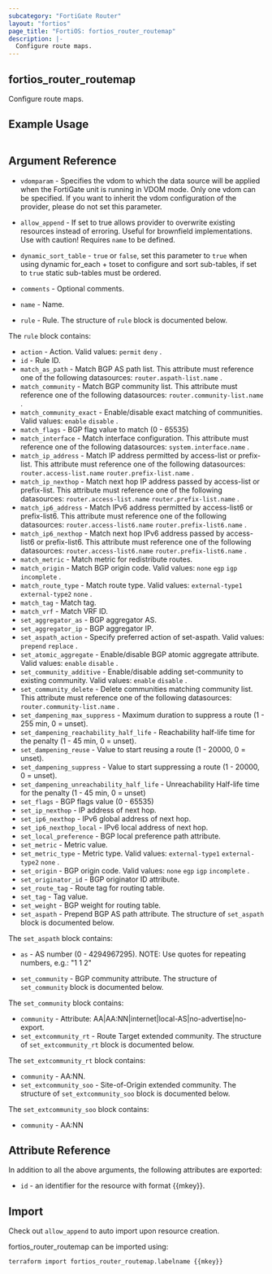 ```yaml
---
subcategory: "FortiGate Router"
layout: "fortios"
page_title: "FortiOS: fortios_router_routemap"
description: |-
  Configure route maps.
---
```


## fortios_router_routemap
Configure route maps.

## Example Usage

```hcl

```

## Argument Reference
* `vdomparam` - Specifies the vdom to which the data source will be applied when the FortiGate unit is running in VDOM mode. Only one vdom can be specified. If you want to inherit the vdom configuration of the provider, please do not set this parameter.
* `allow_append` - If set to true allows provider to overwrite existing resources instead of erroring. Useful for brownfield implementations. Use with caution! Requires `name` to be defined.
* `dynamic_sort_table` - `true` or `false`, set this parameter to `true` when using dynamic for_each + toset to configure and sort sub-tables, if set to `true` static sub-tables must be ordered.

* `comments` - Optional comments.
* `name` - Name.
* `rule` - Rule. The structure of `rule` block is documented below.

The `rule` block contains:

* `action` - Action. Valid values: `permit` `deny` .
* `id` - Rule ID.
* `match_as_path` - Match BGP AS path list. This attribute must reference one of the following datasources: `router.aspath-list.name` .
* `match_community` - Match BGP community list. This attribute must reference one of the following datasources: `router.community-list.name` .
* `match_community_exact` - Enable/disable exact matching of communities. Valid values: `enable` `disable` .
* `match_flags` - BGP flag value to match (0 - 65535)
* `match_interface` - Match interface configuration. This attribute must reference one of the following datasources: `system.interface.name` .
* `match_ip_address` - Match IP address permitted by access-list or prefix-list. This attribute must reference one of the following datasources: `router.access-list.name` `router.prefix-list.name` .
* `match_ip_nexthop` - Match next hop IP address passed by access-list or prefix-list. This attribute must reference one of the following datasources: `router.access-list.name` `router.prefix-list.name` .
* `match_ip6_address` - Match IPv6 address permitted by access-list6 or prefix-list6. This attribute must reference one of the following datasources: `router.access-list6.name` `router.prefix-list6.name` .
* `match_ip6_nexthop` - Match next hop IPv6 address passed by access-list6 or prefix-list6. This attribute must reference one of the following datasources: `router.access-list6.name` `router.prefix-list6.name` .
* `match_metric` - Match metric for redistribute routes.
* `match_origin` - Match BGP origin code. Valid values: `none` `egp` `igp` `incomplete` .
* `match_route_type` - Match route type. Valid values: `external-type1` `external-type2` `none` .
* `match_tag` - Match tag.
* `match_vrf` - Match VRF ID.
* `set_aggregator_as` - BGP aggregator AS.
* `set_aggregator_ip` - BGP aggregator IP.
* `set_aspath_action` - Specify preferred action of set-aspath. Valid values: `prepend` `replace` .
* `set_atomic_aggregate` - Enable/disable BGP atomic aggregate attribute. Valid values: `enable` `disable` .
* `set_community_additive` - Enable/disable adding set-community to existing community. Valid values: `enable` `disable` .
* `set_community_delete` - Delete communities matching community list. This attribute must reference one of the following datasources: `router.community-list.name` .
* `set_dampening_max_suppress` - Maximum duration to suppress a route (1 - 255 min, 0 = unset).
* `set_dampening_reachability_half_life` - Reachability half-life time for the penalty (1 - 45 min, 0 = unset).
* `set_dampening_reuse` - Value to start reusing a route (1 - 20000, 0 = unset).
* `set_dampening_suppress` - Value to start suppressing a route (1 - 20000, 0 = unset).
* `set_dampening_unreachability_half_life` - Unreachability Half-life time for the penalty (1 - 45 min, 0 = unset)
* `set_flags` - BGP flags value (0 - 65535)
* `set_ip_nexthop` - IP address of next hop.
* `set_ip6_nexthop` - IPv6 global address of next hop.
* `set_ip6_nexthop_local` - IPv6 local address of next hop.
* `set_local_preference` - BGP local preference path attribute.
* `set_metric` - Metric value.
* `set_metric_type` - Metric type. Valid values: `external-type1` `external-type2` `none` .
* `set_origin` - BGP origin code. Valid values: `none` `egp` `igp` `incomplete` .
* `set_originator_id` - BGP originator ID attribute.
* `set_route_tag` - Route tag for routing table.
* `set_tag` - Tag value.
* `set_weight` - BGP weight for routing table.
* `set_aspath` - Prepend BGP AS path attribute. The structure of `set_aspath` block is documented below.

The `set_aspath` block contains:

* `as` - AS number (0 - 4294967295). NOTE: Use quotes for repeating numbers, e.g.: "1 1 2"

* `set_community` - BGP community attribute. The structure of `set_community` block is documented below.

The `set_community` block contains:

* `community` - Attribute: AA|AA:NN|internet|local-AS|no-advertise|no-export.
* `set_extcommunity_rt` - Route Target extended community. The structure of `set_extcommunity_rt` block is documented below.

The `set_extcommunity_rt` block contains:

* `community` - AA:NN.
* `set_extcommunity_soo` - Site-of-Origin extended community. The structure of `set_extcommunity_soo` block is documented below.

The `set_extcommunity_soo` block contains:

* `community` - AA:NN

## Attribute Reference

In addition to all the above arguments, the following attributes are exported:
* `id` - an identifier for the resource with format {{mkey}}.

## Import

Check out `allow_append` to auto import upon resource creation.

fortios_router_routemap can be imported using:
```sh
terraform import fortios_router_routemap.labelname {{mkey}}
```
